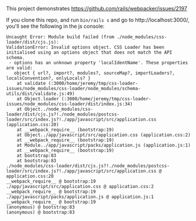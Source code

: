 This project demonstrates https://github.com/rails/webpacker/issues/2197

If you clone this repo, and run `bin/rails s` and go to http://localhost:3000/,
you'll see the following in the js console:

    Uncaught Error: Module build failed (from ./node_modules/css-loader/dist/cjs.js):
    ValidationError: Invalid options object. CSS Loader has been initialised using an options object that does not match the API schema.
     - options has an unknown property 'localIdentName'. These properties are valid:
       object { url?, import?, modules?, sourceMap?, importLoaders?, localsConvention?, onlyLocals? }
        at validate (:3000/home/jeremy/tmp/css-loader-issues/node_modules/css-loader/node_modules/schema-utils/dist/validate.js:49)
        at Object.loader (:3000/home/jeremy/tmp/css-loader-issues/node_modules/css-loader/dist/index.js:34)
        at Object../node_modules/css-loader/dist/cjs.js?!./node_modules/postcss-loader/src/index.js?!./app/javascript/src/application.css (application.css:20)
        at __webpack_require__ (bootstrap:19)
        at Object../app/javascript/src/application.css (application.css:2)
        at __webpack_require__ (bootstrap:19)
        at Module../app/javascript/packs/application.js (application.js:1)
        at __webpack_require__ (bootstrap:19)
        at bootstrap:83
        at bootstrap:83
    ./node_modules/css-loader/dist/cjs.js?!./node_modules/postcss-loader/src/index.js?!./app/javascript/src/application.css @ application.css:20
    __webpack_require__ @ bootstrap:19
    ./app/javascript/src/application.css @ application.css:2
    __webpack_require__ @ bootstrap:19
    ./app/javascript/packs/application.js @ application.js:1
    __webpack_require__ @ bootstrap:19
    (anonymous) @ bootstrap:83
    (anonymous) @ bootstrap:83

